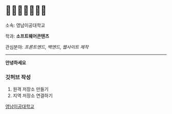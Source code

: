 # 🤔🤔🤔🤔🤔🤔🤔

소속: 영남이공대학교

학과: **소프트웨어콘텐츠**

관심분야: *프론트엔드, 백엔드, 웹사이트 제작*

---

**안녕하세요**

### 깃허브 작성
1. 원격 저장소 만들기
2. 지역 저장소 연결하기

[영남이공대학교](https://www.ync.ac.kr)
<!--
**machineNAYO/machineNAYO** is a ✨ _special_ ✨ repository because its `README.md` (this file) appears on your GitHub profile.

Here are some ideas to get you started:

- 🔭 I’m currently working on ...
- 🌱 I’m currently learning ...
- 👯 I’m looking to collaborate on ...
- 🤔 I’m looking for help with ...
- 💬 Ask me about ...
- 📫 How to reach me: ...
- 😄 Pronouns: ...
- ⚡ Fun fact: ...
-->
